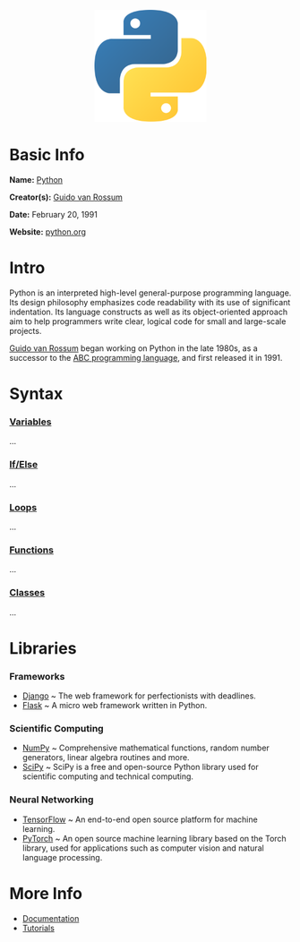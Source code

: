 <p align="center"><img width="200" height="200" src="https://github.com/jgphilpott/babel/blob/main/Python/logo.png"></p>

# Basic Info

**Name:** [Python](https://en.wikipedia.org/wiki/Python_(programming_language))

**Creator(s):** [Guido van Rossum](https://github.com/gvanrossum)

**Date:** February 20, 1991

**Website:** [python.org](https://www.python.org)

# Intro

Python is an interpreted high-level general-purpose programming language. Its design philosophy emphasizes code readability with its use of significant indentation. Its language constructs as well as its object-oriented approach aim to help programmers write clear, logical code for small and large-scale projects.

[Guido van Rossum](https://en.wikipedia.org/wiki/Guido_van_Rossum) began working on Python in the late 1980s, as a successor to the [ABC programming language](https://en.wikipedia.org/wiki/ABC_(programming_language)), and first released it in 1991.

# Syntax

### [Variables](https://www.tutorialspoint.com/python/python_variable_types.htm)

...

### [If/Else](https://www.tutorialspoint.com/python/python_decision_making.htm)

...

### [Loops](https://www.tutorialspoint.com/python/python_loops.htm)

...

### [Functions](https://www.tutorialspoint.com/python/python_functions.htm)

...

### [Classes](https://www.tutorialspoint.com/python/python_classes_objects.htm)

...

# Libraries

### Frameworks

 - [Django](https://www.djangoproject.com) ~ The web framework for perfectionists with deadlines.
 - [Flask](https://flask.palletsprojects.com/en/2.0.x) ~ A micro web framework written in Python.

### Scientific Computing

 - [NumPy](https://numpy.org) ~ Comprehensive mathematical functions, random number generators, linear algebra routines and more.
 - [SciPy](https://scipy.org) ~ SciPy is a free and open-source Python library used for scientific computing and technical computing.

### Neural Networking

 - [TensorFlow](https://www.tensorflow.org) ~ An end-to-end open source platform for machine learning.
 - [PyTorch](https://pytorch.org) ~ An open source machine learning library based on the Torch library, used for applications such as computer vision and natural language processing.

# More Info

 - [Documentation](https://www.python.org/doc)
 - [Tutorials](https://www.tutorialspoint.com/python/index.htm)
